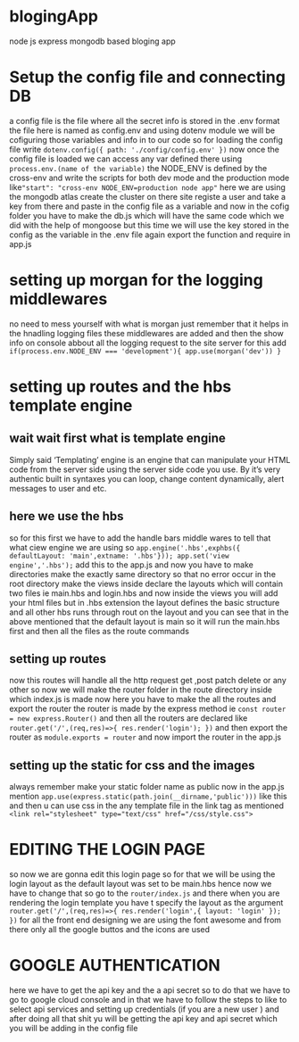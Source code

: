 # blogingApp
node js express mongodb based bloging app 

# Setup the config file and connecting DB
a config file is the file where all the secret info is stored in the .env format the file here is named as config.env and using dotenv module we will be cofiguring those variables and info in to our code so for loading the config file write ```dotenv.config({ path: './config/config.env' })```  now once the config file is loaded we can access any var defined there using `process.env.(name of the variable)` the NODE_ENV is defined by the cross-env and write the scripts for both dev mode and the production mode like`"start": "cross-env NODE_ENV=production node app"`  here we are using the mongodb atlas create the cluster on there site registe a user and take a key from there and paste in the config file as a variable and now in the cofig folder you have to make the db.js which will have the same code which we did with the help of mongoose but this time we will use the key stored in the config as the variable in the .env file again export the function and require in app.js

# setting up morgan for the logging middlewares 
no need to mess yourself with what is morgan just remember that it helps in the hnadling logging files these middlewares are added and then the show info on console abbout all the logging request to the site server for this add 
`if(process.env.NODE_ENV === 'development'){
	app.use(morgan('dev'))
}`
# setting up routes and the hbs template engine
## wait wait first what is template engine
Simply said ‘Templating’ engine is an engine that can manipulate your HTML code from the server side using the server side code you use. By it’s very authentic built in syntaxes you can loop, change content dynamically, alert messages to user and etc.
## here we use the hbs
so for this first we have to add the handle bars middle wares to tell that what ciew engine we are using so `app.engine('.hbs',exphbs({ defaultLayout: 'main',extname: '.hbs'}));
app.set('view engine','.hbs');` add this to the app.js and now you have to make directories make the exactly same directory so that no error occur
in the root directory make the views inside declare the layouts which will contain two files ie main.hbs and login.hbs and now inside the views you will add your html files but in .hbs extension the layout defines the basic structure and all other hbs runs through rout on the layout and you can see that in the above mentioned that the default layout is main so it will run the main.hbs first and then all the files as the route commands

## setting up routes 
now this routes will handle all the http request get ,post patch delete or any other so now we will make the router folder in the route directory  inside which index.js is made now here you have to make the all the routes and export the router the router is made by the express 
method ie `const router = new express.Router()` and then all the routers are declared like ```router.get('/',(req,res)=>{
	res.render('login');
})``` 
and then export the router as ```module.exports = router```
and now import the router in the app.js

## setting up the static for css and the images
always remember make your static folder name as public now in the app.js mention ```app.use(express.static(path.join(__dirname,'public')))``` like this and then u can use css in the any template file in the link tag as mentioned
```<link rel="stylesheet" type="text/css" href="/css/style.css">```

# EDITING THE LOGIN PAGE
so now we are gonna edit this login page so for that we will be using the login layout as the default layout was set to be main.hbs hence now we have to change that so go to the `router/index.js` and there when you are rendering the login template you have t specify the layout as the argument 
`router.get('/',(req,res)=>{
	res.render('login',{
		layout: 'login'
	});
})` for all the front end designing we are using the font awesome and from there only all the google buttos and the icons are used

# GOOGLE AUTHENTICATION

here we have to get the api key and the a api secret so to do that we have to go to google cloud console and in that we have to follow the steps to like to select api services and setting up credentials (if you are a new user )
and after doing all that shit yu will be getting the api key and api secret which you will be adding in the config file 






